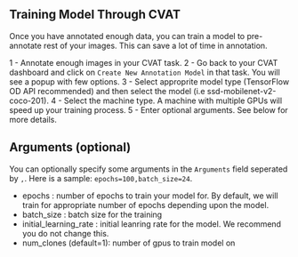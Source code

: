 ## Training Model Through CVAT
Once you have annotated enough data, you can train a model to pre-annotate rest of your images. This can save a lot of time in annotation. 

1 - Annotate enough images in your CVAT task.
2 - Go back to your CVAT dashboard and click on `Create New Annotation Model` in that task. You will see a popup with few options.
3 - Select approprite model type (TensorFlow OD API recommended) and then select the model (i.e ssd-mobilenet-v2-coco-201).
4 - Select the machine type. A machine with multiple GPUs will speed up your training process.
5 - Enter optional arguments. See below for more details.

## Arguments (optional)

You can optionally specify some arguments in the `Arguments` field seperated by `,`. Here is a sample: `epochs=100,batch_size=24`. 
- epochs : number of epochs to train your model for. By default, we will train for appropriate number of epochs depending upon the model.
- batch_size : batch size for the training
- initial_learning_rate : initial leanring rate for the model. We recommend you do not change this.
- num_clones (default=1): number of gpus to train model on 
